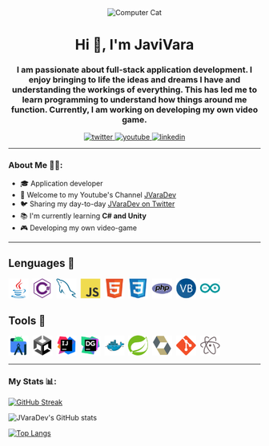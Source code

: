 <div id="header" align="center">
    <img src="https://i.giphy.com/VbnUQpnihPSIgIXuZv.webp" alt="Computer Cat" height="200"/>
    <h1 align="center">Hi 👋, I'm JaviVara</h1>
    <h3 align="center">I am passionate about full-stack application development. 
        I enjoy bringing to life the ideas and dreams I have and understanding the workings of everything. 
        This has led me to learn programming to understand how things around me function. 
        Currently, I am working on developing my own video game.</h3>
</div>

<div id="social" align="center">
    <a id="twitterIcon" href="https://x.com/jvaradev?t=foWxoyaOgrAqUdhF9e14tg&s=09">
        <img src="https://img.shields.io/twitter/url?url=https%3A%2F%2Fx.com%2Fjvaradev%3Ft%3DfoWxoyaOgrAqUdhF9e14tg%26s%3D09&style=social&logo=twitter&label=twitter&labelColor=blue&color=grey" alt="twitter">
    </a>
    <a id="youtubeIcon" href="https://www.youtube.com/channel/UCuqaTWVeYo-YIN6rwL79qLA">
        <img src="https://img.shields.io/youtube/channel/subscribers/UCuqaTWVeYo-YIN6rwL79qLA?style=social&logo=youtube" alt="youtube">
    </a>
    <a id="linkedinIcon" href="https://www.linkedin.com/in/javier-vara-selgas-3516b1278/">
        <img src="https://content.linkedin.com/content/dam/brand/site/img/logo/do/do-approved-assets.png" alt="linkedin" height="20">
    </a>
</div>

---

### About Me 👨‍💻:
- 🎓 Application developer
- :movie_camera: Welcome to my Youtube's Channel [JVaraDev](https://www.youtube.com/channel/UCuqaTWVeYo-YIN6rwL79qLA)
- :bird: Sharing my day-to-day [JVaraDev on Twitter](https://x.com/jvaradev?t=foWxoyaOgrAqUdhF9e14tg&s=09)
- :books: I'm currently learning **C# and Unity**
- :video_game: Developing my own video-game

---

<div id="lenguages" align="left">
    <h2>Lenguages 📔</h2>
   <img src="https://github.com/devicons/devicon/blob/master/icons/java/java-original.svg" title="Java" 
    alt="Java" width="40" height="40">&nbsp;
    <img src="https://github.com/devicons/devicon/blob/master/icons/csharp/csharp-line.svg" title="Arduino" 
    alt="Arduino" width="40" height="40">&nbsp;
    <img src="https://github.com/devicons/devicon/blob/master/icons/mysql/mysql-original.svg" title="MySql" 
    alt="MySql" width="40" height="40">&nbsp;
    <img src="https://github.com/devicons/devicon/blob/master/icons/javascript/javascript-original.svg" title="JavaScript" 
    alt="JavaScript" width="40" height="40">&nbsp;
    <img src="https://github.com/devicons/devicon/blob/master/icons/html5/html5-original.svg" title="HTML5" 
    alt="HTML5" width="40" height="40">&nbsp;
    <img src="https://github.com/devicons/devicon/blob/master/icons/css3/css3-original.svg" title="CSS" 
    alt="CSS" width="40" height="40">&nbsp;
    <img src="https://github.com/devicons/devicon/blob/master/icons/php/php-original.svg" title="PHP" 
    alt="PHP" width="40" height="40">&nbsp;
    <img src="https://github.com/devicons/devicon/blob/master/icons/visualbasic/visualbasic-original.svg" title="VisualBasic" 
    alt="VisualBasic" width="40" height="40">&nbsp;
    <img src="https://github.com/devicons/devicon/blob/master/icons/arduino/arduino-original.svg" title="Arduino" 
    alt="Arduino" width="40" height="40">&nbsp;
</div>
<div id="Tools" align="left">
    <h2>Tools 🔧</h2>
    <img src="https://github.com/devicons/devicon/blob/master/icons/androidstudio/androidstudio-original.svg" title="AndroidStudio" 
    alt="Android" width="40" height="40">&nbsp;
    <img src="https://github.com/devicons/devicon/blob/master/icons/unity/unity-original.svg" title="AndroidStudio" 
    alt="Android" width="40" height="40">&nbsp;
    <img src="https://github.com/devicons/devicon/blob/master/icons/intellij/intellij-original.svg" title="Intellij" 
    alt="Intellij" width="40" height="40">&nbsp;
    <img src="https://github.com/devicons/devicon/blob/master/icons/datagrip/datagrip-original.svg" title="DataGrip" 
    alt="DataGrip" width="40" height="40">&nbsp;
    <img src="https://github.com/devicons/devicon/blob/master/icons/docker/docker-original.svg" title="Docker" 
    alt="Docker" width="40" height="40">&nbsp;
    <img src="https://github.com/devicons/devicon/blob/master/icons/spring/spring-original.svg" title="Spring" 
    alt="Spring" width="40" height="40">&nbsp;
    <img src="https://github.com/devicons/devicon/blob/master/icons/hibernate/hibernate-original.svg" title="Hibernate" 
    alt="Hibernate" width="40" height="40">&nbsp;
    <img src="https://github.com/devicons/devicon/blob/master/icons/git/git-original.svg" title="Git" 
    alt="Git" width="40" height="40">&nbsp;
    <img src="https://github.com/devicons/devicon/blob/master/icons/atom/atom-original.svg" title="Atom" 
    alt="Atom" width="40" height="40">&nbsp;
</div>

---

### My Stats :bar_chart::
[![GitHub Streak](http://github-readme-streak-stats.herokuapp.com?user=jvaradev&theme=dark&hide_border=true)](https://git.io/streak-stats)

![JVaraDev's GitHub stats](https://github-readme-stats.vercel.app/api?username=jvaradev&show_icons=true&theme=tokyonight)

[![Top Langs](https://github-readme-stats.vercel.app/api/top-langs/?username=jvaradev)](https://github.com/anuraghazra/github-readme-stats)


